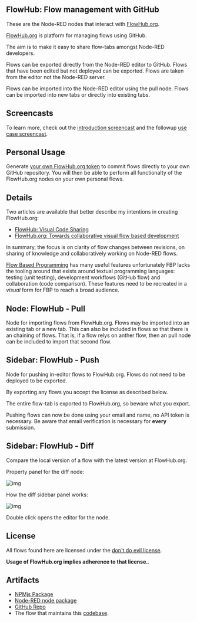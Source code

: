 ## FlowHub: Flow management with GitHub

These are the Node-RED nodes that interact with [FlowHub.org](https://flowhub.org).

[FlowHub.org](https://FlowHub.org) is platform for managing flows using GitHub. 

The aim is to make it easy to share flow-tabs amongst Node-RED developers.

Flows can be exported directly from the Node-RED editor to GitHub. Flows that have been edited but not deployed can be exported. Flows are taken from the editor not the Node-RED server.

Flows can be imported into the Node-RED editor using the pull node. Flows can be imported into new tabs or directly into existing tabs.

## Screencasts

To learn more, check out the [introduction screencast](https://flowhub.org/introduction) and the followup [use case screencast](https://flowhub.org/use-cases).

## Personal Usage

Generate [your own FlowHub.org token](https://flowhub.org/integration) to commit flows directly to your own GitHub repository. You will then be able to perform all functionalty of the FlowHub[]().org nodes on your own personal flows.

## Details

Two articles are available that better describe my intentions in creating FlowHub.org:

- [FlowHub: Visual Code Sharing](https://blog.openmindmap.org/blog/flowhub)
- [FlowHub.org: Towards collaborative visual flow based development](https://blog.openmindmap.org/blog/flowhub-collaborative-code-sharing)

In summary, the focus is on clarity of flow changes between revisions, on sharing of knowledge and collaboratively working on Node-RED flows.

[Flow Based Programming](https://jpaulm.github.io/fbp/index.html) has many useful features unfortunately FBP lacks the tooling around that exists around textual programming languages: testing (unit testing), development workflows (GitHub flow) and collaboration (code comparison). These features need to be recreated in a *visual* form for FBP to reach a broad audience.

## Node: FlowHub - Pull

Node for importing flows from FlowHub.org. Flows may be imported into an existing tab or a new tab. This can also be included in flows so that there is an chaining of flows. That is, if a flow relys on anther flow, then an pull node can be included to import that second flow.

## Sidebar: FlowHub - Push

Node for pushing in-editor flows to FlowHub.org. Flows do not need to be deployed to be exported.

By exporting any flows you accept the license as described below.

The entire flow-tab is exported to FlowHub.org, so beware what you export.

Pushing flows can now be done using your email and name, no API token is necessary. Be aware that email verification is necessary for **every** submission.

## Sidebar: FlowHub - Diff

Compare the local version of a flow with the latest version at FlowHub.org. 

Property panel for the diff node:

![img](https://cdn.openmindmap.org/content/1696512960899_Screen_Shot_2023-10-05_at_15.19.11.png)

How the diff sidebar panel works:

![img](https://cdn.openmindmap.org/content/1699712311277_flowhub-diff-2.gif)

Double click opens the editor for the node.

## License

All flows found here are licensed under the [don't do evil license](https://cdn.openmindmap.org/LICENSE.txt).

**Usage of FlowHub.org implies adherence to that license.**.

## Artifacts

- [NPMjs Package](https://www.npmjs.com/package/@gregoriusrippenstein/node-red-contrib-flowhub)
- [Node-RED node package](https://flows.nodered.org/node/@gregoriusrippenstein/node-red-contrib-flowhub)
- [GitHub Repo](https://github.com/gorenje/node-red-contrib-flowhub)
- The flow that maintains this [codebase](https://flowhub.org/f/4a831589774ecb04).


